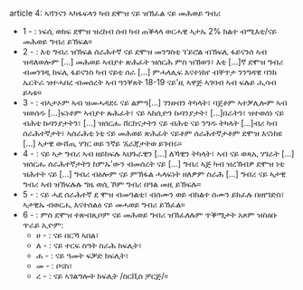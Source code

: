 article 4: ኣሻንናን ኣካፋፍላን ካብ ደሞዝ ናይ ዝኽፈል ናይ መሕወይ ግብሪ

<ul>
			<li>1 - : ነፍሲ ወክፍ ደሞዝ ዝረከብ ሰብ ካብ ጠቕላላ ወርሓዊ ኣታኡ 2% ክልተ ብሚእቲ&#x2F;ናይ መሕወይ ግብሪ ይኽፍል።<ul>
			</ul></li>			<li>2 - : እቲ ግብሪ ዝኽፍል ሰራሕተኛ ናይ ደሞዝ መንግስቲ ፐይሮል ብኽፍሊ ፋይናንሰ ኣብ ዝዳለወሎም [...] መሕወይ ኣብያተ ጽሕፈት ዝሰርሕ ምስ ዝኽወን፣ እቲ [...]ኛ ደሞዝ ግብሪ ብመንገዲ ከፍሊ ፋይናንስ ካብ ናይቲ ሰራ [...] ምሓላሊፍ እናተነከየ ብቐጥታ ንንግዳዊ ባንክ ኤርትራ ዝተሓበረ ብመሰረት ኣብ ዓንቐጸት 18-19 ናይ&#39;ዚ ኣዋጅ ኣገባብ ኣብ ፍሉይ ሒሳብ ይኣቱ።<ul>
			</ul></li>			<li>3 - : ብኣታኦም ኣብ ዝመሓዳደሩ ናይ ልምዓ[...] ገንዘብን ትካላት፣ ባጀቶም ኣተቓሊሎም ኣብ ዝወሰዱ [...]ፍነቶም ኣብያተ ጹሕፈት፣ ናይ ኣከሲዮን ኩባንያታት፣ [...]በራትን፣ ዝተወሰነ ናይ ብሕቲ ኩባንያታትን፣ [...] ዝሰርሑ ሸርከናታትን ናይ ብሕቲ ናይ ንግዱ ትካላት [...]ብሪ ካብ ሰራሕተኛታት፣ ኣሰራሕቲ ነቲ ናይ መሕወይ ጽሕፈት ናይቶም ሰራሕተኛታቶም ደሞዝ እናነከዩ [...] ኣታዊ ውሸጢ ሃገር ወይ ንኛይ ኧራጃታትወ ይገብሩ።<ul>
			</ul></li>			<li>4 - : ናይ ኣታ ግብሪ ኣብ ዘይከፍሉ ኣህጉራዊን [...] ለኻዊን ትካላት፣ ኣብ ናይ ወጻኢ ሃገራት [...] ዝሰርሑ ሰራሕተኛታትን ከምኡ&#39;ውን ብመሰረት ናይ [...] ግብሪ ኣጅ ካብ ዝረኸብዎ ደሞዝ ነቲ ዝሕተት ናይ [...] ግብሪ ብዕሎም ናይ ምኽፋል ሓላፍነት ዘለዎም ስራሕ [...] ግብሪ ናይ ኣታዊ ግብሪ ኣብ ዝኽፍሉሉ ግዜ ወሲ ኾም ግብሪ በዓል መዚ ይኽፍሉ።<ul>
			</ul></li>			<li>5 - : ናይ ሓደ ሰራሕተኛ ደ ሞዝ ብመዓልቲ፣ ብሰሙን ወይ ብክልተ ሰሙን ይክፈሉ በዘየገድስ፣ ኣታዊኡ ብወርሒ እናተሰልዕ ናይ መሓወይ ግብሪ ይኽፈል።<ul>
			</ul></li>			<li>6 - : ምስ ደሞዝ ተጽብጺቦም ናይ መሕወይ ግብሪ ዝኽፈለሉም ጥቕሚታት አጾም ዝስዕቡ ጥራይ ኢዮም:<ul>
						<li>ሀ - : ናይ በርኻ ኣበል፣<ul>
						</ul></li>						<li>ለ - : ናይ ተርፍ ስዓት ስራሕ ክፍሊት፣<ul>
						</ul></li>						<li>ሐ - : ናይ ዓመት ፍቓድ ክፍሊት፣<ul>
						</ul></li>						<li>መ - : ቦናስ፣<ul>
						</ul></li>						<li>ረ - : ናይ ኣገልግሎት ክፍሊት &#x2F;ስርቪስ ቻርጅ&#x2F;።<ul>
						</ul></li>			</ul></li></ul>